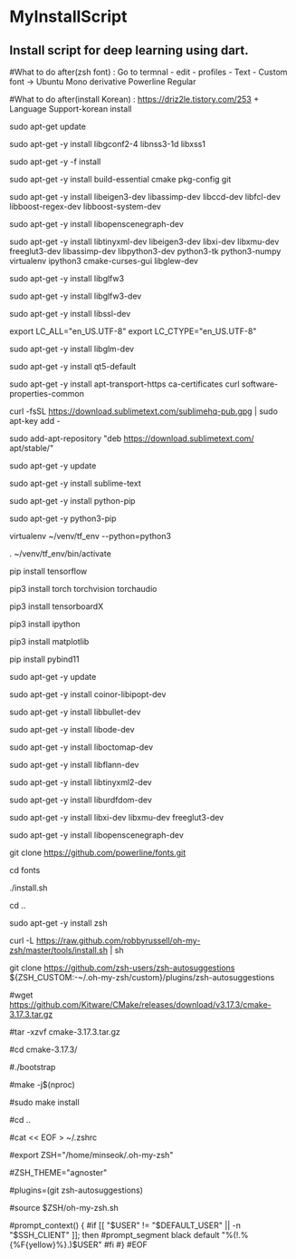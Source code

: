 # MyInstallScript
Install script for deep learning using dart.
-----------------------------------------------

#What to do after(zsh font) : Go to termnal - edit - profiles - Text - Custom font -> Ubuntu Mono derivative Powerline Regular

#What to do after(install Korean) : https://driz2le.tistory.com/253 + Language Support-korean install

sudo apt-get update

sudo apt-get -y install libgconf2-4 libnss3-1d libxss1

sudo apt-get -y -f install

sudo apt-get -y install build-essential cmake pkg-config git

sudo apt-get -y install libeigen3-dev libassimp-dev libccd-dev libfcl-dev libboost-regex-dev libboost-system-dev

sudo apt-get -y install libopenscenegraph-dev

sudo apt-get -y install libtinyxml-dev libeigen3-dev libxi-dev libxmu-dev freeglut3-dev libassimp-dev libpython3-dev python3-tk python3-numpy virtualenv ipython3 cmake-curses-gui libglew-dev

sudo apt-get -y install libglfw3

sudo apt-get -y install libglfw3-dev

sudo apt-get -y install libssl-dev

export LC_ALL="en_US.UTF-8" export LC_CTYPE="en_US.UTF-8"

sudo apt-get -y install libglm-dev

sudo apt-get -y install qt5-default

sudo apt-get -y install apt-transport-https ca-certificates curl software-properties-common

curl -fsSL https://download.sublimetext.com/sublimehq-pub.gpg | sudo apt-key add -

sudo add-apt-repository "deb https://download.sublimetext.com/ apt/stable/"

sudo apt-get -y update

sudo apt-get -y install sublime-text

sudo apt-get -y install python-pip

sudo apt-get -y python3-pip

virtualenv ~/venv/tf_env --python=python3

. ~/venv/tf_env/bin/activate

pip install tensorflow

pip3 install torch torchvision torchaudio

pip3 install tensorboardX

pip3 install ipython

pip3 install matplotlib

pip install pybind11

sudo apt-get -y update

sudo apt-get -y install coinor-libipopt-dev

sudo apt-get -y install libbullet-dev

sudo apt-get -y install libode-dev

sudo apt-get -y install liboctomap-dev

sudo apt-get -y install libflann-dev

sudo apt-get -y install libtinyxml2-dev

sudo apt-get -y install liburdfdom-dev

sudo apt-get -y install libxi-dev libxmu-dev freeglut3-dev

sudo apt-get -y install libopenscenegraph-dev

git clone https://github.com/powerline/fonts.git

cd fonts

./install.sh

cd ..

sudo apt-get -y install zsh

curl -L https://raw.github.com/robbyrussell/oh-my-zsh/master/tools/install.sh | sh

git clone https://github.com/zsh-users/zsh-autosuggestions ${ZSH_CUSTOM:-~/.oh-my-zsh/custom}/plugins/zsh-autosuggestions


#wget https://github.com/Kitware/CMake/releases/download/v3.17.3/cmake-3.17.3.tar.gz

#tar -xzvf cmake-3.17.3.tar.gz

#cd cmake-3.17.3/

#./bootstrap

#make -j$(nproc)

#sudo make install

#cd ..


#cat << EOF > ~/.zshrc

#export ZSH="/home/minseok/.oh-my-zsh"

#ZSH_THEME="agnoster"

#plugins=(git zsh-autosuggestions)

#source $ZSH/oh-my-zsh.sh

#prompt_context() {
#if [[ "$USER" != "$DEFAULT_USER" || -n "$SSH_CLIENT" ]]; then
#prompt_segment black default "%(!.%{%F{yellow}%}.)$USER"
#fi
#}
#EOF
